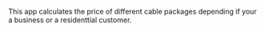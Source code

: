 This app calculates the price of different cable packages depending if your a business or a residenttial customer.
